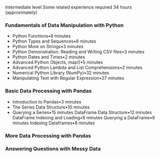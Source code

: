 Intermediate level
Some related experience required
34 hours (approximately)

### Fundamentals of Data Manipulation with Python
- Python Functions•8 minutes
- Python Types and Sequences•8 minutes
- Python More on Strings•3 minutes
- Python Demonstration: Reading and Writing CSV files•3 minutes
- Python Dates and Times•2 minutes
- Advanced Python Objects, map()•5 minutes
- Advanced Python Lambda and List Comprehensions•2 minutes
- Numerical Python Library (NumPy)•32 minutes
- Manipulating Text with Regular Expression•27 minutes

### Basic Data Processing with Pandas
- Introduction to Pandas•3 minutes
- The Series Data Structure•10 minutes
- Querying a Series•15 minutes
DataFrame Data Structure•12 minutes
DataFrame Indexing and Loading•8 minutes
Querying a DataFrame•9 minutes
Indexing Dataframes•8 minutes

### More Data Processing with Pandas

### Answering Questions with Messy Data

</br> 